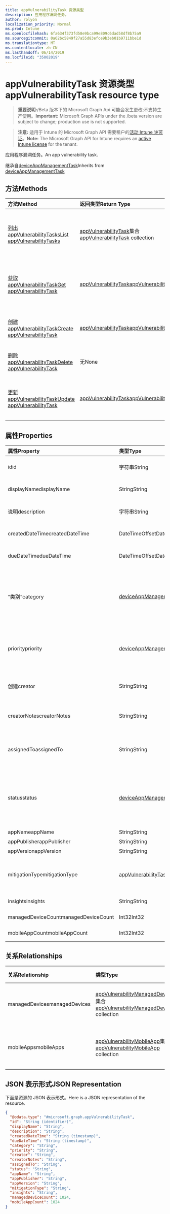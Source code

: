 ```yaml
---
title: appVulnerabilityTask 资源类型
description: 应用程序漏洞任务。
author: rolyon
localization_priority: Normal
ms.prod: Intune
ms.openlocfilehash: 6fa634f373fd58e9bca99e809c6dad58df8b75a9
ms.sourcegitcommit: 0a62bc5849f27a55d83efce9b3eb01b9711bbe1d
ms.translationtype: MT
ms.contentlocale: zh-CN
ms.lasthandoff: 06/14/2019
ms.locfileid: "35002019"
---
```

# <a name="appvulnerabilitytask-resource-type"></a><span data-ttu-id="92c3e-103">appVulnerabilityTask 资源类型</span><span class="sxs-lookup"><span data-stu-id="92c3e-103">appVulnerabilityTask resource type</span></span>

> <span data-ttu-id="92c3e-104">**重要说明:**/Beta 版本下的 Microsoft Graph Api 可能会发生更改;不支持生产使用。</span><span class="sxs-lookup"><span data-stu-id="92c3e-104">**Important:** Microsoft Graph APIs under the /beta version are subject to change; production use is not supported.</span></span>

> <span data-ttu-id="92c3e-105">**注意:** 适用于 Intune 的 Microsoft Graph API 需要租户的[活动 Intune 许可证](https://go.microsoft.com/fwlink/?linkid=839381)。</span><span class="sxs-lookup"><span data-stu-id="92c3e-105">**Note:** The Microsoft Graph API for Intune requires an [active Intune license](https://go.microsoft.com/fwlink/?linkid=839381) for the tenant.</span></span>

<span data-ttu-id="92c3e-106">应用程序漏洞任务。</span><span class="sxs-lookup"><span data-stu-id="92c3e-106">An app vulnerability task.</span></span>


<span data-ttu-id="92c3e-107">继承自[deviceAppManagementTask](../resources/intune-partnerintegration-deviceappmanagementtask.md)</span><span class="sxs-lookup"><span data-stu-id="92c3e-107">Inherits from [deviceAppManagementTask](../resources/intune-partnerintegration-deviceappmanagementtask.md)</span></span>

## <a name="methods"></a><span data-ttu-id="92c3e-108">方法</span><span class="sxs-lookup"><span data-stu-id="92c3e-108">Methods</span></span>
|<span data-ttu-id="92c3e-109">方法</span><span class="sxs-lookup"><span data-stu-id="92c3e-109">Method</span></span>|<span data-ttu-id="92c3e-110">返回类型</span><span class="sxs-lookup"><span data-stu-id="92c3e-110">Return Type</span></span>|<span data-ttu-id="92c3e-111">说明</span><span class="sxs-lookup"><span data-stu-id="92c3e-111">Description</span></span>|
|:---|:---|:---|
|[<span data-ttu-id="92c3e-112">列出 appVulnerabilityTasks</span><span class="sxs-lookup"><span data-stu-id="92c3e-112">List appVulnerabilityTasks</span></span>](../api/intune-partnerintegration-appvulnerabilitytask-list.md)|<span data-ttu-id="92c3e-113">[appVulnerabilityTask](../resources/intune-partnerintegration-appvulnerabilitytask.md)集合</span><span class="sxs-lookup"><span data-stu-id="92c3e-113">[appVulnerabilityTask](../resources/intune-partnerintegration-appvulnerabilitytask.md) collection</span></span>|<span data-ttu-id="92c3e-114">列出[appVulnerabilityTask](../resources/intune-partnerintegration-appvulnerabilitytask.md)对象的属性和关系。</span><span class="sxs-lookup"><span data-stu-id="92c3e-114">List properties and relationships of the [appVulnerabilityTask](../resources/intune-partnerintegration-appvulnerabilitytask.md) objects.</span></span>|
|[<span data-ttu-id="92c3e-115">获取 appVulnerabilityTask</span><span class="sxs-lookup"><span data-stu-id="92c3e-115">Get appVulnerabilityTask</span></span>](../api/intune-partnerintegration-appvulnerabilitytask-get.md)|[<span data-ttu-id="92c3e-116">appVulnerabilityTask</span><span class="sxs-lookup"><span data-stu-id="92c3e-116">appVulnerabilityTask</span></span>](../resources/intune-partnerintegration-appvulnerabilitytask.md)|<span data-ttu-id="92c3e-117">读取[appVulnerabilityTask](../resources/intune-partnerintegration-appvulnerabilitytask.md)对象的属性和关系。</span><span class="sxs-lookup"><span data-stu-id="92c3e-117">Read properties and relationships of the [appVulnerabilityTask](../resources/intune-partnerintegration-appvulnerabilitytask.md) object.</span></span>|
|[<span data-ttu-id="92c3e-118">创建 appVulnerabilityTask</span><span class="sxs-lookup"><span data-stu-id="92c3e-118">Create appVulnerabilityTask</span></span>](../api/intune-partnerintegration-appvulnerabilitytask-create.md)|[<span data-ttu-id="92c3e-119">appVulnerabilityTask</span><span class="sxs-lookup"><span data-stu-id="92c3e-119">appVulnerabilityTask</span></span>](../resources/intune-partnerintegration-appvulnerabilitytask.md)|<span data-ttu-id="92c3e-120">创建新的[appVulnerabilityTask](../resources/intune-partnerintegration-appvulnerabilitytask.md)对象。</span><span class="sxs-lookup"><span data-stu-id="92c3e-120">Create a new [appVulnerabilityTask](../resources/intune-partnerintegration-appvulnerabilitytask.md) object.</span></span>|
|[<span data-ttu-id="92c3e-121">删除 appVulnerabilityTask</span><span class="sxs-lookup"><span data-stu-id="92c3e-121">Delete appVulnerabilityTask</span></span>](../api/intune-partnerintegration-appvulnerabilitytask-delete.md)|<span data-ttu-id="92c3e-122">无</span><span class="sxs-lookup"><span data-stu-id="92c3e-122">None</span></span>|<span data-ttu-id="92c3e-123">删除[appVulnerabilityTask](../resources/intune-partnerintegration-appvulnerabilitytask.md)。</span><span class="sxs-lookup"><span data-stu-id="92c3e-123">Deletes a [appVulnerabilityTask](../resources/intune-partnerintegration-appvulnerabilitytask.md).</span></span>|
|[<span data-ttu-id="92c3e-124">更新 appVulnerabilityTask</span><span class="sxs-lookup"><span data-stu-id="92c3e-124">Update appVulnerabilityTask</span></span>](../api/intune-partnerintegration-appvulnerabilitytask-update.md)|[<span data-ttu-id="92c3e-125">appVulnerabilityTask</span><span class="sxs-lookup"><span data-stu-id="92c3e-125">appVulnerabilityTask</span></span>](../resources/intune-partnerintegration-appvulnerabilitytask.md)|<span data-ttu-id="92c3e-126">更新[appVulnerabilityTask](../resources/intune-partnerintegration-appvulnerabilitytask.md)对象的属性。</span><span class="sxs-lookup"><span data-stu-id="92c3e-126">Update the properties of a [appVulnerabilityTask](../resources/intune-partnerintegration-appvulnerabilitytask.md) object.</span></span>|

## <a name="properties"></a><span data-ttu-id="92c3e-127">属性</span><span class="sxs-lookup"><span data-stu-id="92c3e-127">Properties</span></span>
|<span data-ttu-id="92c3e-128">属性</span><span class="sxs-lookup"><span data-stu-id="92c3e-128">Property</span></span>|<span data-ttu-id="92c3e-129">类型</span><span class="sxs-lookup"><span data-stu-id="92c3e-129">Type</span></span>|<span data-ttu-id="92c3e-130">说明</span><span class="sxs-lookup"><span data-stu-id="92c3e-130">Description</span></span>|
|:---|:---|:---|
|<span data-ttu-id="92c3e-131">id</span><span class="sxs-lookup"><span data-stu-id="92c3e-131">id</span></span>|<span data-ttu-id="92c3e-132">字符串</span><span class="sxs-lookup"><span data-stu-id="92c3e-132">String</span></span>|<span data-ttu-id="92c3e-133">实体键。</span><span class="sxs-lookup"><span data-stu-id="92c3e-133">The entity key.</span></span> <span data-ttu-id="92c3e-134">继承自[deviceAppManagementTask](../resources/intune-partnerintegration-deviceappmanagementtask.md)</span><span class="sxs-lookup"><span data-stu-id="92c3e-134">Inherited from [deviceAppManagementTask](../resources/intune-partnerintegration-deviceappmanagementtask.md)</span></span>|
|<span data-ttu-id="92c3e-135">displayName</span><span class="sxs-lookup"><span data-stu-id="92c3e-135">displayName</span></span>|<span data-ttu-id="92c3e-136">String</span><span class="sxs-lookup"><span data-stu-id="92c3e-136">String</span></span>|<span data-ttu-id="92c3e-137">名称。</span><span class="sxs-lookup"><span data-stu-id="92c3e-137">The name.</span></span> <span data-ttu-id="92c3e-138">继承自[deviceAppManagementTask](../resources/intune-partnerintegration-deviceappmanagementtask.md)</span><span class="sxs-lookup"><span data-stu-id="92c3e-138">Inherited from [deviceAppManagementTask](../resources/intune-partnerintegration-deviceappmanagementtask.md)</span></span>|
|<span data-ttu-id="92c3e-139">说明</span><span class="sxs-lookup"><span data-stu-id="92c3e-139">description</span></span>|<span data-ttu-id="92c3e-140">字符串</span><span class="sxs-lookup"><span data-stu-id="92c3e-140">String</span></span>|<span data-ttu-id="92c3e-141">说明。</span><span class="sxs-lookup"><span data-stu-id="92c3e-141">The description.</span></span> <span data-ttu-id="92c3e-142">继承自[deviceAppManagementTask](../resources/intune-partnerintegration-deviceappmanagementtask.md)</span><span class="sxs-lookup"><span data-stu-id="92c3e-142">Inherited from [deviceAppManagementTask](../resources/intune-partnerintegration-deviceappmanagementtask.md)</span></span>|
|<span data-ttu-id="92c3e-143">createdDateTime</span><span class="sxs-lookup"><span data-stu-id="92c3e-143">createdDateTime</span></span>|<span data-ttu-id="92c3e-144">DateTimeOffset</span><span class="sxs-lookup"><span data-stu-id="92c3e-144">DateTimeOffset</span></span>|<span data-ttu-id="92c3e-145">创建日期。</span><span class="sxs-lookup"><span data-stu-id="92c3e-145">The created date.</span></span> <span data-ttu-id="92c3e-146">继承自[deviceAppManagementTask](../resources/intune-partnerintegration-deviceappmanagementtask.md)</span><span class="sxs-lookup"><span data-stu-id="92c3e-146">Inherited from [deviceAppManagementTask](../resources/intune-partnerintegration-deviceappmanagementtask.md)</span></span>|
|<span data-ttu-id="92c3e-147">dueDateTime</span><span class="sxs-lookup"><span data-stu-id="92c3e-147">dueDateTime</span></span>|<span data-ttu-id="92c3e-148">DateTimeOffset</span><span class="sxs-lookup"><span data-stu-id="92c3e-148">DateTimeOffset</span></span>|<span data-ttu-id="92c3e-149">到期日期。</span><span class="sxs-lookup"><span data-stu-id="92c3e-149">The due date.</span></span> <span data-ttu-id="92c3e-150">继承自[deviceAppManagementTask](../resources/intune-partnerintegration-deviceappmanagementtask.md)</span><span class="sxs-lookup"><span data-stu-id="92c3e-150">Inherited from [deviceAppManagementTask](../resources/intune-partnerintegration-deviceappmanagementtask.md)</span></span>|
|<span data-ttu-id="92c3e-151">“类别”</span><span class="sxs-lookup"><span data-stu-id="92c3e-151">category</span></span>|[<span data-ttu-id="92c3e-152">deviceAppManagementTaskCategory</span><span class="sxs-lookup"><span data-stu-id="92c3e-152">deviceAppManagementTaskCategory</span></span>](../resources/intune-partnerintegration-deviceappmanagementtaskcategory.md)|<span data-ttu-id="92c3e-153">类别。</span><span class="sxs-lookup"><span data-stu-id="92c3e-153">The category.</span></span> <span data-ttu-id="92c3e-154">继承自[deviceAppManagementTask](../resources/intune-partnerintegration-deviceappmanagementtask.md)。</span><span class="sxs-lookup"><span data-stu-id="92c3e-154">Inherited from [deviceAppManagementTask](../resources/intune-partnerintegration-deviceappmanagementtask.md).</span></span> <span data-ttu-id="92c3e-155">可取值为：`unknown`、`advancedThreatProtection`。</span><span class="sxs-lookup"><span data-stu-id="92c3e-155">Possible values are: `unknown`, `advancedThreatProtection`.</span></span>|
|<span data-ttu-id="92c3e-156">priority</span><span class="sxs-lookup"><span data-stu-id="92c3e-156">priority</span></span>|[<span data-ttu-id="92c3e-157">deviceAppManagementTaskPriority</span><span class="sxs-lookup"><span data-stu-id="92c3e-157">deviceAppManagementTaskPriority</span></span>](../resources/intune-partnerintegration-deviceappmanagementtaskpriority.md)|<span data-ttu-id="92c3e-158">优先级。</span><span class="sxs-lookup"><span data-stu-id="92c3e-158">The priority.</span></span> <span data-ttu-id="92c3e-159">继承自[deviceAppManagementTask](../resources/intune-partnerintegration-deviceappmanagementtask.md)。</span><span class="sxs-lookup"><span data-stu-id="92c3e-159">Inherited from [deviceAppManagementTask](../resources/intune-partnerintegration-deviceappmanagementtask.md).</span></span> <span data-ttu-id="92c3e-160">可取值为：`none`、`high`、`low`。</span><span class="sxs-lookup"><span data-stu-id="92c3e-160">Possible values are: `none`, `high`, `low`.</span></span>|
|<span data-ttu-id="92c3e-161">创建</span><span class="sxs-lookup"><span data-stu-id="92c3e-161">creator</span></span>|<span data-ttu-id="92c3e-162">String</span><span class="sxs-lookup"><span data-stu-id="92c3e-162">String</span></span>|<span data-ttu-id="92c3e-163">创建者的电子邮件地址。</span><span class="sxs-lookup"><span data-stu-id="92c3e-163">The email address of the creator.</span></span> <span data-ttu-id="92c3e-164">继承自[deviceAppManagementTask](../resources/intune-partnerintegration-deviceappmanagementtask.md)</span><span class="sxs-lookup"><span data-stu-id="92c3e-164">Inherited from [deviceAppManagementTask](../resources/intune-partnerintegration-deviceappmanagementtask.md)</span></span>|
|<span data-ttu-id="92c3e-165">creatorNotes</span><span class="sxs-lookup"><span data-stu-id="92c3e-165">creatorNotes</span></span>|<span data-ttu-id="92c3e-166">String</span><span class="sxs-lookup"><span data-stu-id="92c3e-166">String</span></span>|<span data-ttu-id="92c3e-167">来自创建者的注释。</span><span class="sxs-lookup"><span data-stu-id="92c3e-167">Notes from the creator.</span></span> <span data-ttu-id="92c3e-168">继承自[deviceAppManagementTask](../resources/intune-partnerintegration-deviceappmanagementtask.md)</span><span class="sxs-lookup"><span data-stu-id="92c3e-168">Inherited from [deviceAppManagementTask](../resources/intune-partnerintegration-deviceappmanagementtask.md)</span></span>|
|<span data-ttu-id="92c3e-169">assignedTo</span><span class="sxs-lookup"><span data-stu-id="92c3e-169">assignedTo</span></span>|<span data-ttu-id="92c3e-170">String</span><span class="sxs-lookup"><span data-stu-id="92c3e-170">String</span></span>|<span data-ttu-id="92c3e-171">将此任务分配到的管理员的姓名或电子邮件。</span><span class="sxs-lookup"><span data-stu-id="92c3e-171">The name or email of the admin this task is assigned to.</span></span> <span data-ttu-id="92c3e-172">继承自[deviceAppManagementTask](../resources/intune-partnerintegration-deviceappmanagementtask.md)</span><span class="sxs-lookup"><span data-stu-id="92c3e-172">Inherited from [deviceAppManagementTask](../resources/intune-partnerintegration-deviceappmanagementtask.md)</span></span>|
|<span data-ttu-id="92c3e-173">status</span><span class="sxs-lookup"><span data-stu-id="92c3e-173">status</span></span>|[<span data-ttu-id="92c3e-174">deviceAppManagementTaskStatus</span><span class="sxs-lookup"><span data-stu-id="92c3e-174">deviceAppManagementTaskStatus</span></span>](../resources/intune-partnerintegration-deviceappmanagementtaskstatus.md)|<span data-ttu-id="92c3e-175">状态。</span><span class="sxs-lookup"><span data-stu-id="92c3e-175">The status.</span></span> <span data-ttu-id="92c3e-176">继承自[deviceAppManagementTask](../resources/intune-partnerintegration-deviceappmanagementtask.md)。</span><span class="sxs-lookup"><span data-stu-id="92c3e-176">Inherited from [deviceAppManagementTask](../resources/intune-partnerintegration-deviceappmanagementtask.md).</span></span> <span data-ttu-id="92c3e-177">可取值为：`unknown`、`pending`、`active`、`completed`、`rejected`。</span><span class="sxs-lookup"><span data-stu-id="92c3e-177">Possible values are: `unknown`, `pending`, `active`, `completed`, `rejected`.</span></span>|
|<span data-ttu-id="92c3e-178">appName</span><span class="sxs-lookup"><span data-stu-id="92c3e-178">appName</span></span>|<span data-ttu-id="92c3e-179">String</span><span class="sxs-lookup"><span data-stu-id="92c3e-179">String</span></span>|<span data-ttu-id="92c3e-180">应用名称。</span><span class="sxs-lookup"><span data-stu-id="92c3e-180">The app name.</span></span>|
|<span data-ttu-id="92c3e-181">appPublisher</span><span class="sxs-lookup"><span data-stu-id="92c3e-181">appPublisher</span></span>|<span data-ttu-id="92c3e-182">String</span><span class="sxs-lookup"><span data-stu-id="92c3e-182">String</span></span>|<span data-ttu-id="92c3e-183">应用程序发布者。</span><span class="sxs-lookup"><span data-stu-id="92c3e-183">The app publisher.</span></span>|
|<span data-ttu-id="92c3e-184">appVersion</span><span class="sxs-lookup"><span data-stu-id="92c3e-184">appVersion</span></span>|<span data-ttu-id="92c3e-185">String</span><span class="sxs-lookup"><span data-stu-id="92c3e-185">String</span></span>|<span data-ttu-id="92c3e-186">应用程序版本。</span><span class="sxs-lookup"><span data-stu-id="92c3e-186">The app version.</span></span>|
|<span data-ttu-id="92c3e-187">mitigationType</span><span class="sxs-lookup"><span data-stu-id="92c3e-187">mitigationType</span></span>|[<span data-ttu-id="92c3e-188">appVulnerabilityTaskMitigationType</span><span class="sxs-lookup"><span data-stu-id="92c3e-188">appVulnerabilityTaskMitigationType</span></span>](../resources/intune-partnerintegration-appvulnerabilitytaskmitigationtype.md)|<span data-ttu-id="92c3e-189">缓解类型。</span><span class="sxs-lookup"><span data-stu-id="92c3e-189">The mitigation type.</span></span> <span data-ttu-id="92c3e-190">可取值为：`unknown`、`update`、`uninstall`、`securityConfiguration`。</span><span class="sxs-lookup"><span data-stu-id="92c3e-190">Possible values are: `unknown`, `update`, `uninstall`, `securityConfiguration`.</span></span>|
|<span data-ttu-id="92c3e-191">insights</span><span class="sxs-lookup"><span data-stu-id="92c3e-191">insights</span></span>|<span data-ttu-id="92c3e-192">String</span><span class="sxs-lookup"><span data-stu-id="92c3e-192">String</span></span>|<span data-ttu-id="92c3e-193">有关缓解措施的信息。</span><span class="sxs-lookup"><span data-stu-id="92c3e-193">Information about the mitigation.</span></span>|
|<span data-ttu-id="92c3e-194">managedDeviceCount</span><span class="sxs-lookup"><span data-stu-id="92c3e-194">managedDeviceCount</span></span>|<span data-ttu-id="92c3e-195">Int32</span><span class="sxs-lookup"><span data-stu-id="92c3e-195">Int32</span></span>|<span data-ttu-id="92c3e-196">易受攻击设备的数量。</span><span class="sxs-lookup"><span data-stu-id="92c3e-196">The number of vulnerable devices.</span></span>|
|<span data-ttu-id="92c3e-197">mobileAppCount</span><span class="sxs-lookup"><span data-stu-id="92c3e-197">mobileAppCount</span></span>|<span data-ttu-id="92c3e-198">Int32</span><span class="sxs-lookup"><span data-stu-id="92c3e-198">Int32</span></span>|<span data-ttu-id="92c3e-199">易受攻击的移动应用程序的数量。</span><span class="sxs-lookup"><span data-stu-id="92c3e-199">The number of vulnerable mobile apps.</span></span>|

## <a name="relationships"></a><span data-ttu-id="92c3e-200">关系</span><span class="sxs-lookup"><span data-stu-id="92c3e-200">Relationships</span></span>
|<span data-ttu-id="92c3e-201">关系</span><span class="sxs-lookup"><span data-stu-id="92c3e-201">Relationship</span></span>|<span data-ttu-id="92c3e-202">类型</span><span class="sxs-lookup"><span data-stu-id="92c3e-202">Type</span></span>|<span data-ttu-id="92c3e-203">说明</span><span class="sxs-lookup"><span data-stu-id="92c3e-203">Description</span></span>|
|:---|:---|:---|
|<span data-ttu-id="92c3e-204">managedDevices</span><span class="sxs-lookup"><span data-stu-id="92c3e-204">managedDevices</span></span>|<span data-ttu-id="92c3e-205">[appVulnerabilityManagedDevice](../resources/intune-partnerintegration-appvulnerabilitymanageddevice.md)集合</span><span class="sxs-lookup"><span data-stu-id="92c3e-205">[appVulnerabilityManagedDevice](../resources/intune-partnerintegration-appvulnerabilitymanageddevice.md) collection</span></span>|<span data-ttu-id="92c3e-206">易受攻击的托管设备。</span><span class="sxs-lookup"><span data-stu-id="92c3e-206">The vulnerable managed devices.</span></span>|
|<span data-ttu-id="92c3e-207">mobileApps</span><span class="sxs-lookup"><span data-stu-id="92c3e-207">mobileApps</span></span>|<span data-ttu-id="92c3e-208">[appVulnerabilityMobileApp](../resources/intune-partnerintegration-appvulnerabilitymobileapp.md)集合</span><span class="sxs-lookup"><span data-stu-id="92c3e-208">[appVulnerabilityMobileApp](../resources/intune-partnerintegration-appvulnerabilitymobileapp.md) collection</span></span>|<span data-ttu-id="92c3e-209">易受攻击的移动应用程序。</span><span class="sxs-lookup"><span data-stu-id="92c3e-209">The vulnerable mobile apps.</span></span>|

## <a name="json-representation"></a><span data-ttu-id="92c3e-210">JSON 表示形式</span><span class="sxs-lookup"><span data-stu-id="92c3e-210">JSON Representation</span></span>
<span data-ttu-id="92c3e-211">下面是资源的 JSON 表示形式。</span><span class="sxs-lookup"><span data-stu-id="92c3e-211">Here is a JSON representation of the resource.</span></span>
<!-- {
  "blockType": "resource",
  "keyProperty": "id",
  "@odata.type": "microsoft.graph.appVulnerabilityTask"
}
-->
``` json
{
  "@odata.type": "#microsoft.graph.appVulnerabilityTask",
  "id": "String (identifier)",
  "displayName": "String",
  "description": "String",
  "createdDateTime": "String (timestamp)",
  "dueDateTime": "String (timestamp)",
  "category": "String",
  "priority": "String",
  "creator": "String",
  "creatorNotes": "String",
  "assignedTo": "String",
  "status": "String",
  "appName": "String",
  "appPublisher": "String",
  "appVersion": "String",
  "mitigationType": "String",
  "insights": "String",
  "managedDeviceCount": 1024,
  "mobileAppCount": 1024
}
```





